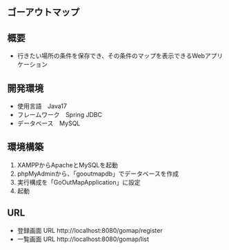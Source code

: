 ## ゴーアウトマップ

## 概要
* 行きたい場所の条件を保存でき、その条件のマップを表示できるWebアプリケーション

## 開発環境
* 使用言語　Java17
* フレームワーク　Spring JDBC
* データベース　MySQL

## 環境構築
1. XAMPPからApacheとMySQLを起動
2. phpMyAdminから、「gooutmapdb」でデータベースを作成
3. 実行構成を「GoOutMapApplication」に設定
4. 起動

## URL
* 登録画面 URL http://localhost:8080/gomap/register
* 一覧画面 URL http://localhost:8080/gomap/list